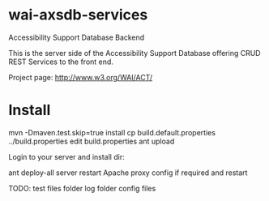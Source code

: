 wai-axsdb-services
=========

Accessibility Support Database Backend

This is the server side of the Accessibility Support Database offering CRUD REST Services to the front end.

Project page: http://www.w3.org/WAI/ACT/

Install
==========

mvn -Dmaven.test.skip=true install
cp build.default.properties ../build.properties
edit build.properties
ant upload

Login to your server and install dir:

ant deploy-all
server restart
Apache proxy config if required and restart 

TODO:
test files folder
log folder
config files